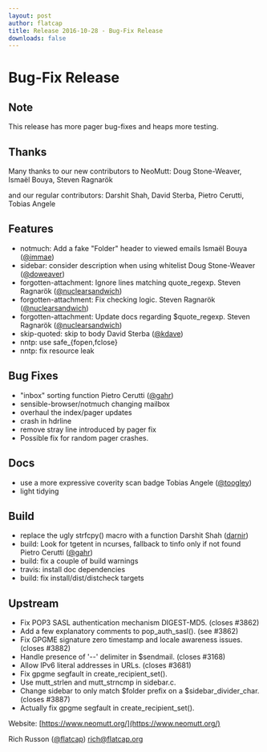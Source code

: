 ```yaml
---
layout: post
author: flatcap
title: Release 2016-10-28 - Bug-Fix Release
downloads: false
---
```


# Bug-Fix Release

## Note

This release has more pager bug-fixes and heaps more testing.

## Thanks

Many thanks to our new contributors to NeoMutt: 
    Doug Stone-Weaver, Ismaël Bouya, Steven Ragnarök

and our regular contributors:
    Darshit Shah, David Sterba, Pietro Cerutti, Tobias Angele

## Features
  - notmuch: Add a fake "Folder" header to viewed emails
    Ismaël Bouya ([@immae](https://github.com/immae))
  - sidebar: consider description when using whitelist
    Doug Stone-Weaver ([@doweaver](https://github.com/doweaver))
  - forgotten-attachment: Ignore lines matching quote_regexp.
    Steven Ragnarök ([@nuclearsandwich](https://github.com/nuclearsandwich))
  - forgotten-attachment: Fix checking logic.
    Steven Ragnarök ([@nuclearsandwich](https://github.com/nuclearsandwich))
  - forgotten-attachment: Update docs regarding $quote_regexp.
    Steven Ragnarök ([@nuclearsandwich](https://github.com/nuclearsandwich))
  - skip-quoted: skip to body
    David Sterba ([@kdave](https://github.com/kdave))
  - nntp: use safe_{fopen,fclose}
  - nntp: fix resource leak

## Bug Fixes
  - "inbox" sorting function
    Pietro Cerutti ([@gahr](https://github.com/gahr))
  - sensible-browser/notmuch changing mailbox
  - overhaul the index/pager updates
  - crash in hdrline
  - remove stray line introduced by pager fix
  - Possible fix for random pager crashes.

## Docs
  - use a more expressive coverity scan badge
    Tobias Angele ([@toogley](https://github.com/toogley))
  - light tidying

## Build
  - replace the ugly strfcpy() macro with a function
    Darshit Shah ([darnir](https://github.com/darnir))
  - build: Look for tgetent in ncurses, fallback to tinfo only if not found
    Pietro Cerutti ([@gahr](https://github.com/gahr))
  - build: fix a couple of build warnings
  - travis: install doc dependencies
  - build: fix install/dist/distcheck targets

## Upstream
  - Fix POP3 SASL authentication mechanism DIGEST-MD5. (closes #3862)
  - Add a few explanatory comments to pop_auth_sasl().  (see #3862)
  - Fix GPGME signature zero timestamp and locale awareness issues. (closes #3882)
  - Handle presence of '--' delimiter in $sendmail. (closes #3168)
  - Allow IPv6 literal addresses in URLs. (closes #3681)
  - Fix gpgme segfault in create_recipient_set().
  - Use mutt_strlen and mutt_strncmp in sidebar.c.
  - Change sidebar to only match $folder prefix on a $sidebar_divider_char. (closes #3887)
  - Actually fix gpgme segfault in create_recipient_set().

Website: [https://www.neomutt.org/](https://www.neomutt.org/)

Rich Russon ([@flatcap](https://github.com/flatcap))
rich@flatcap.org


